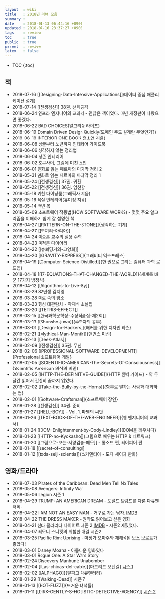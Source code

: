 ```yaml
---
layout  : wiki
title   : 2018년 리뷰 모음
summary :
date    : 2018-01-13 06:44:16 +0900
updated : 2018-07-16 23:37:27 +0900
tags    : review
toc     : true
public  : true
parent  : review
latex   : false
---
```

* TOC
{:toc}


## 책

* 2018-07-16 [[Designing-Data-Intensive-Applications]]{데이터 중심 애플리케이션 설계}
* 2018-07-14 [[전생검신]] 38권. 선제공격
* 2018-06-24 인프라 엔지니어의 교과서 - 괜찮은 책이었다. 매년 개정판이 나왔으면 좋겠다.
* 2018-06-22 BAD CHOICES(알고리즘 라이프)
* 2018-06-19 Domain Driven Design Quickly(도메인 주도 설계란 무엇인가?)
* 2018-06-18 INTERIOR ONE BOOK(윤소연 지음)
* 2018-06-08 싱글부터 노년까지 인테리어 가이드북
* 2018-06-06 생각하지 않는 정리법
* 2018-06-04 생존 인테리어
* 2018-06-02 호쿠사이, 그림에 미친 노인
* 2018-06-01 만화로 읽는 페르마의 마지막 정리 2
* 2018-05-31 만화로 읽는 페르마의 마지막 정리 1
* 2018-05-24 [[전생검신]] 37권. 귀환
* 2018-05-22 [[전생검신]] 36권. 암천향
* 2018-05-18 키친 다이닝룸(그래픽사 지음)
* 2018-05-16 욕실 인테리어(유미정 지음)
* 2018-05-14 백년 목
* 2018-05-09 소프트웨어 작동법(HOW SOFTWARE WORKS) - 몇몇 주요 알고리즘을 이해하기 쉽게 잘 설명한 책
* 2018-04-27 [[PATTERN-ON-THE-STONE]]{생각하는 기계}
* 2018-04-27 [[토끼의-아리아]]
* 2018-04-24 이승훈 교수의 실용 수학
* 2018-04-23 미적분 다이어리
* 2018-04-22 [[슈뢰딩거의-고양희]]
* 2018-04-20 [[GRAVITY-EXPRESS]]{그래비티 익스프레스}
* 2018-04-19 [[Computer-Science-Distilled]]{한 권으로 그리는 컴퓨터 과학 로드맵}
* 2018-04-18 [[17-EQUATIONS-THAT-CHANGED-THE-WORLD]]{세계를 바꾼 17가지 방정식}
* 2018-04-12 [[Algorithms-to-Live-By]]
* 2018-03-29 82년생 김지영
* 2018-03-28 미로 속의 암소
* 2018-03-23 행성 대관람차 - 곽재식 소설집
* 2018-03-20 [[TETRIS-EFFECT]]
* 2018-03-15 [[한국과학문학상-수상작품집-제2회]]
* 2018-03-13 [[Shunsho-juwa]]{수학자의 공부}
* 2018-03-01 [[Design-for-Hackers]]{해커를 위한 디자인 레슨}
* 2018-02-21 [[Mythical-Man-Month]]{맨먼스 미신}
* 2018-02-13 [[Geek-Atlas]]
* 2018-02-09 [[전생검신]] 35권. 무신
* 2018-02-06 [[PROFESSIONAL-SOFTWARE-DEVELOPMENT]]{Professional 소프트웨어 개발}
* 2018-02-05 [[SCIENTIFIC-AMERICAN-The-Secrets-Of-Consciousness]]{Scientific American 의식의 비밀}
* 2018-02-05 [[HTTP-THE-DEFINITIVE-GUIDE]]{HTTP 완벽 가이드} - 약 두 달간 읽어서 간신히 끝까지 읽었다.
* 2018-02-02 [[Take-the-Bully-by-the-Horns]]{함부로 말하는 사람과 대화하는 법}
* 2018-02-01 [[Software-Craftsman]]{소프트웨어 장인}
* 2018-01-28 [[전생검신]] 34권. 준비
* 2018-01-27 [[HELL-BOY]] - Vol. 1. 파멸의 씨앗
* 2018-01-26 [[TEXT-BOOK-OF-THE-WEB-ENGINEER]]{웹 엔지니어의 교과서}
* 2018-01-24 [[DOM-Enlightenment-by-Cody-Lindley]]{DOM을 깨우치다}
* 2018-01-23 [[HTTP-no-Kyokasho]]{그림으로 배우는 HTTP & 네트워크}
* 2018-01-20 [[그림으로-보는-서양검술-메모]] - 롱소드 편, 레이피어 편
* 2018-01-18 [[secret-of-consulting]]
* 2018-01-12 [[toda-seiji-scientia]]{스키엔티아 - 도다 세이지 만화}

## 영화/드라마

* 2018-07-03 Pirates of the Caribbean: Dead Men Tell No Tales
* 2018-05-08 Avengers: Infinity War
* 2018-05-06 Legion 시즌 1
* 2018-04-29 TRUMP: AN AMERICAN DREAM - 도널드 트럼프를 다룬 다큐멘터리.
* 2018-04-22 I AM NOT AN EASY MAN - 거꾸로 가는 남자. [IMDB](https://www.imdb.com/title/tt6857988/ )
* 2018-04-22 THE DRESS MAKER - 원작도 읽어보고 싶은 영화
* 2018-04-21 산타 클라리타 다이어트 시즌 2 [IMDB](https://www.imdb.com/title/tt5580540/ ) - 시즌2 재밌었다.
* 2018-04-07 레모니 스니켓의 위험한 대결 시즌2
* 2018-03-25 Pacific Rim: Uprising - 마징가 오마주와 재해석된 보스 보로트가 좋았다!
* 2018-03-01 Disney Moana - 아름다운 영화였다
* 2018-03-01 Rogue One: A Star Wars Story
* 2018-02-24 Discovery Manhunt: Unabomber
* 2018-02-04 [[Las-chicas-del-cable]]{마드리드 모던걸} [시즌 1](/wiki/Las-chicas-del-cable/#season-01)
* 2018-02-02 [[ALPHAGO]]{알파고 다큐멘터리}
* 2018-01-29 [[Walking-Dead]] 시즌 7
* 2018-01-13 [[HOT-FUZZ]]{뜨거운 녀석들}
* 2018-01-11 [[DIRK-GENTLY-S-HOLISTIC-DETECTIVE-AGENCY]] [시즌 2](/wiki/DIRK-GENTLY-S-HOLISTIC-DETECTIVE-AGENCY/#season-02)
